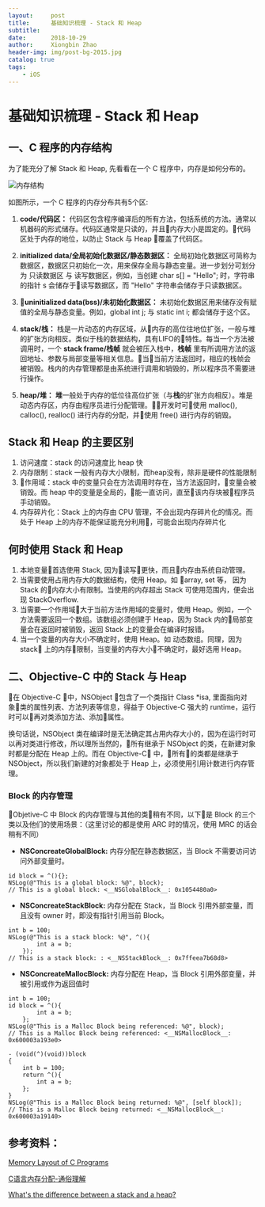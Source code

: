 ```yaml
---
layout:     post                    
title:      基础知识梳理 - Stack 和 Heap
subtitle:   
date:       2018-10-29
author:     Xiongbin Zhao
header-img: img/post-bg-2015.jpg
catalog: true
tags:
    - iOS
---
```


# 基础知识梳理 - Stack 和 Heap

## 一、C 程序的内存结构 
为了能充分了解 Stack 和 Heap, 先看看在一个 C 程序中，内存是如何分布的。

![内存结构](https://cdncontribute.geeksforgeeks.org/wp-content/uploads/memoryLayoutC.jpg)

如图所示，一个 C 程序的内存分布共有5个区:

1. **code/代码区：** 代码区包含程序编译后的所有方法，包括系统的方法。通常以机器码的形式储存。代码区通常是只读的，并且内存大小是固定的。代码区处于内存的地位，以防止 Stack 与 Heap 覆盖了代码区。

2. **initialized data/全局初始化数据区/静态数据区：** 全局初始化数据区可简称为数据区，数据区只初始化一次，用来保存全局与静态变量。进一步划分可划分为 只读数据区 与 读写数据区，例如，当创建 char s[] = "Hello"; 时，字符串的指针 s 会储存于读写数据区，而 "Hello" 字符串会储存于只读数据区。

3. **uninitialized data(bss)/未初始化数据区：** 未初始化数据区用来储存没有赋值的全局与静态变量。例如，global int j; 与 static int i; 都会储存于这个区。

4. **stack/栈：** 栈是一片动态的内存区域，从内存的高位往地位扩张，一般与堆的扩张方向相反。类似于栈的数据结构，具有LIFO的特性。每当一个方法被调用时，一个 **stack frame/栈帧** 就会被压入栈中，**栈帧** 里有所调用方法的返回地址、参数与局部变量等相关信息。当当前方法返回时，相应的栈帧会被销毁。栈内的内存管理都是由系统进行调用和销毁的，所以程序员不需要进行操作。

5. **heap/堆：** **堆**一般处于内存的低位往高位扩张（与**栈**的扩张方向相反）。堆是动态内存区，内存由程序员进行分配管理。开发时可使用 malloc(), calloc(), realloc() 进行内存的分配，并使用 free() 进行内存的销毁。

## Stack 和 Heap 的主要区别
1. 访问速度：stack 的访问速度比 heap 快
2. 内存限制：stack 一般有内存大小限制，而heap没有，除非是硬件的性能限制
3. 作用域：stack 中的变量只会在方法调用时存在，当方法返回时，变量会被销毁。而 heap 中的变量是全局的，能一直访问，直至该内存块被程序员手动销毁。
4. 内存碎片化：Stack 上的内存由 CPU 管理，不会出现内存碎片化的情况。而处于 Heap 上的内存不能保证能充分利用，可能会出现内存碎片化

## 何时使用 Stack 和 Heap
1. 本地变量首选使用 Stack, 因为读写更快，而且内存由系统自动管理。
2. 当需要使用占用内存大的数据结构，使用 Heap。如 array, set 等， 因为 Stack 的内存大小有限制。当使用的内存超出 Stack 可使用范围内，便会出现 StackOverflow.
3. 当需要一个作用域大于当前方法作用域的变量时，使用 Heap。例如，一个方法需要返回一个数组。该数组必须创建于 Heap，因为 Stack 内的局部变量会在返回时被销毁，返回 Stack 上的变量会在编译时报错。
4. 当一个变量的内存大小不确定时，使用 Heap。如 动态数组。同理，因为 stack 上的内存限制，当变量的内存大小不确定时，最好选用 Heap。

## 二、Objective-C 中的 Stack 与 Heap
在 Objective-C 中，NSObject 包含了一个类指针 Class *isa, 里面指向对象类的属性列表、方法列表等信息，得益于 Objective-C 强大的 runtime，运行时可以再对类添加方法、添加属性。

换句话说，NSObject 类在编译时是无法确定其占用内存大小的，因为在运行时可以再对类进行修改，所以理所当然的，所有继承于 NSObject 的类，在新建对象时都是分配在 Heap 上的。而在 Objective-C 中，所有的类都是继承于 NSObject，所以我们新建的对象都处于 Heap 上，必须使用引用计数进行内存管理。

### Block 的内存管理

Objetive-C 中 Block 的内存管理与其他的类稍有不同，以下是 Block 的三个类以及他们的使用场景：（这里讨论的都是使用 ARC 时的情况，使用 MRC 的话会稍有不同）

- **NSConcreateGlobalBlock:** 内存分配在静态数据区，当 Block 不需要访问访问外部变量时。

```
id block = ^(){};
NSLog(@"This is a global block: %@", block);
// This is a global block: <__NSGlobalBlock__: 0x1054480a0>
```

- **NSConcreateStackBlock:** 内存分配在 Stack，当 Block 引用外部变量，而且没有 owner 时，即没有指针引用当前 Block。

```
int b = 100;
NSLog(@"This is a stack block: %@", ^(){
        int a = b;
    });
// This is a stack block: : <__NSStackBlock__: 0x7ffeea7b68d8>
```

- **NSConcreateMallocBlock:** 内存分配在 Heap，当 Block 引用外部变量，并被引用或作为返回值时

```
int b = 100;
id block = ^(){
        int a = b;
    };
NSLog(@"This is a Malloc Block being referenced: %@", block);
// This is a Malloc Block being referenced: <__NSMallocBlock__: 0x600003a193e0>
```

```
- (void(^)(void))block
{
    int b = 100;
    return ^(){
        int a = b;
    };
}
NSLog(@"This is a Malloc Block being returned: %@", [self block]);
// This is a Malloc Block being returned: <__NSMallocBlock__: 0x600003a19140>
```





## 参考资料：
[Memory Layout of C Programs](https://www.geeksforgeeks.org/memory-layout-of-c-program/)

[
C语言内存分配-通俗理解](https://blog.csdn.net/farsight2009/article/details/53082190)

[What's the difference between a stack and a heap?](https://www.programmerinterview.com/index.php/data-structures/difference-between-stack-and-heap/)